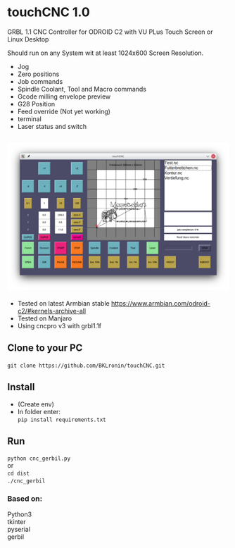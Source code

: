 # touchCNC 1.0
GRBL 1.1 CNC Controller for ODROID C2 with VU PLus Touch Screen or Linux Desktop

Should run on any System wit at least 1024x600 Screen Resolution. 

- Jog 
- Zero positions 
- Job commands 
- Spindle Coolant, Tool and Macro commands 
- Gcode milling envelope preview 
- G28 Position
- Feed override (Not yet working)
- terminal
- Laser status and switch

![Screen.png](Screen.png)
- 
- Tested on latest Armbian stable https://www.armbian.com/odroid-c2/#kernels-archive-all
- Tested on Manjaro 
- Using cncpro v3 with grbl1.1f

## Clone to your PC
`git clone https://github.com/BKLronin/touchCNC.git`

## Install 
- (Create env)  
- In folder enter:  
`pip install requirements.txt`  

## Run 
`python cnc_gerbil.py`    
or    
`cd dist`  
`./cnc_gerbil`  

### Based on:
Python3  
tkinter  
pyserial  
gerbil  

